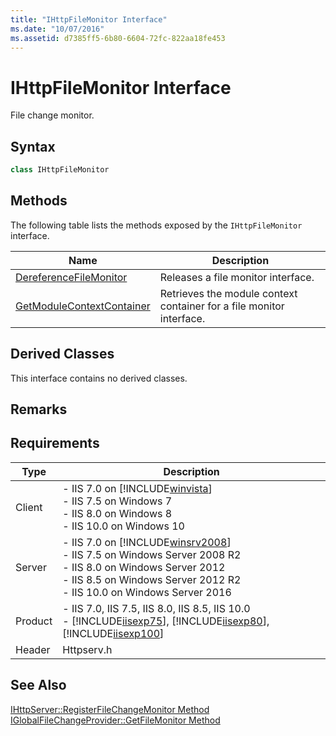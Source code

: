 ```yaml
---
title: "IHttpFileMonitor Interface"
ms.date: "10/07/2016"
ms.assetid: d7385ff5-6b80-6604-72fc-822aa18fe453
---
```

# IHttpFileMonitor Interface

File change monitor.  
  
## Syntax  
  
```cpp  
class IHttpFileMonitor  
```  
  
## Methods  

 The following table lists the methods exposed by the `IHttpFileMonitor` interface.  
  
|Name|Description|  
|----------|-----------------|  
|[DereferenceFileMonitor](../../web-development-reference/native-code-api-reference/ihttpfilemonitor-dereferencefilemonitor-method.md)|Releases a file monitor interface.|  
|[GetModuleContextContainer](../../web-development-reference/native-code-api-reference/ihttpfilemonitor-getmodulecontextcontainer-method.md)|Retrieves the module context container for a file monitor interface.|  
  
## Derived Classes  

 This interface contains no derived classes.  
  
## Remarks  
  
## Requirements  
  
|Type|Description|  
|----------|-----------------|  
|Client|-   IIS 7.0 on [!INCLUDE[winvista](../../wmi-provider/includes/winvista-md.md)]<br />-   IIS 7.5 on Windows 7<br />-   IIS 8.0 on Windows 8<br />-   IIS 10.0 on Windows 10|  
|Server|-   IIS 7.0 on [!INCLUDE[winsrv2008](../../wmi-provider/includes/winsrv2008-md.md)]<br />-   IIS 7.5 on Windows Server 2008 R2<br />-   IIS 8.0 on Windows Server 2012<br />-   IIS 8.5 on Windows Server 2012 R2<br />-   IIS 10.0 on Windows Server 2016|  
|Product|-   IIS 7.0, IIS 7.5, IIS 8.0, IIS 8.5, IIS 10.0<br />-   [!INCLUDE[iisexp75](../../web-development-reference/native-code-api-reference/includes/iisexp75-md.md)], [!INCLUDE[iisexp80](../../web-development-reference/native-code-api-reference/includes/iisexp80-md.md)], [!INCLUDE[iisexp100](../../web-development-reference/native-code-api-reference/includes/iisexp100-md.md)]|  
|Header|Httpserv.h|  
  
## See Also  

 [IHttpServer::RegisterFileChangeMonitor Method](../../web-development-reference/native-code-api-reference/ihttpserver-registerfilechangemonitor-method.md)   
 [IGlobalFileChangeProvider::GetFileMonitor Method](../../web-development-reference/native-code-api-reference/iglobalfilechangeprovider-getfilemonitor-method.md)
